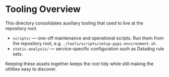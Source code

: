 # Tooling Overview

This directory consolidates auxiliary tooling that used to live at the repository root.

- `scripts/` — one-off maintenance and operational scripts. Run them from the repository root, e.g. `./tools/scripts/setup-pypi-environment.sh`.
- `static-analysis/` — service-specific configuration such as Datadog rule sets.

Keeping these assets together keeps the root tidy while still making the utilities easy to discover.
